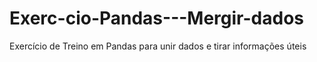 # Exerc-cio-Pandas---Mergir-dados
Exercício de Treino em Pandas para unir dados e tirar informações úteis
